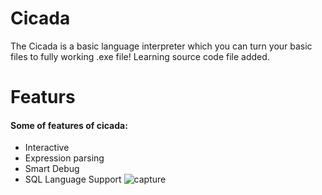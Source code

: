 # Cicada
The Cicada is a basic language interpreter which you can turn your basic files to fully working .exe file! 
Learning source code file added.
# Featurs
#### Some of features of cicada:
* Interactive
* Expression parsing
* Smart Debug
* SQL Language Support
![capture](https://cloud.githubusercontent.com/assets/19537065/22619885/524a4c94-eb13-11e6-88bb-d842e7bb0990.PNG)
